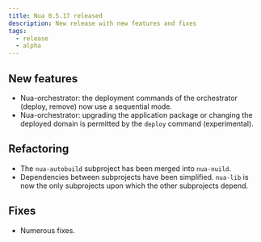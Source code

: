 ```yaml
---
title: Nua 0.5.17 released
description: New release with new features and fixes
tags:
  - release
  - alpha
---
```


## New features

- Nua-orchestrator: the deployment commands of the orchestrator (deploy, remove) now use a sequential mode.
- Nua-orchestrator: upgrading the application package or changing the deployed domain is permitted by the `deploy` command (experimental).

## Refactoring

- The `nua-autobuild` subproject has been merged into `nua-nuild`.
- Dependencies between subprojects have been simplified. `nua-lib` is now the only subprojects upon which the other subprojects depend.

## Fixes

- Numerous fixes.
